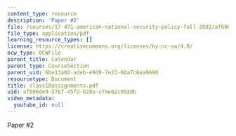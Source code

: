 ```yaml
---
content_type: resource
description: 'Paper #2'
file: /courses/17-471-american-national-security-policy-fall-2002/af606de9576f45fdb28ac74e02c0530b_class18assignments.pdf
file_type: application/pdf
learning_resource_types: []
license: https://creativecommons.org/licenses/by-nc-sa/4.0/
ocw_type: OCWFile
parent_title: Calendar
parent_type: CourseSection
parent_uid: 6be13a02-adeb-e9d9-7e23-80a7c8ea9690
resourcetype: Document
title: class18assignments.pdf
uid: af606de9-576f-45fd-b28a-c74e02c0530b
video_metadata:
  youtube_id: null
---
```

Paper #2